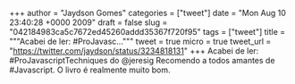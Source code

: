 
+++
author = "Jaydson Gomes"
categories = ["tweet"]
date = "Mon Aug 10 23:40:28 +0000 2009"
draft = false
slug = "042184983ca5c7672ed45260addd35367f720f95"
tags = ["tweet"]
title = """Acabei de ler: #ProJavasc..."""
tweet = true
micro = true
tweet_url = "https://twitter.com/jaydson/status/3234818131"
+++
Acabei de ler: #ProJavascriptTechniques do @jeresig   Recomendo a todos amantes de #Javascript. O livro é realmente muito bom.
